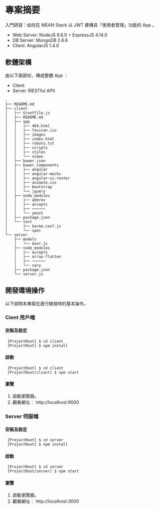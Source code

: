 # 專案摘要

入門研習：如何在 MEAN Stack 以 JWT 建構具「使用者管理」功能的 App 。

 - Web Server: NodeJS 6.6.0 + ExpressJS 4.14.0
 - DB Server: MongoDB 2.6.6
 - Client: AngularJS 1.4.0

## 軟體架構

由以下兩部份，構成整體 App ：
 - Client
 - Server (RESTful API)

```
.
├── README.md
├── client
│   ├── Gruntfile.js
│   ├── README.md
│   ├── app
│   │   ├── 404.html
│   │   ├── favicon.ico
│   │   ├── images
│   │   ├── index.html
│   │   ├── robots.txt
│   │   ├── scripts
│   │   ├── styles
│   │   └── views
│   ├── bower.json
│   ├── bower_components
│   │   ├── angular
│   │   ├── angular-mocks
│   │   ├── angular-ui-router
│   │   ├── animate.css
│   │   ├── bootstrap
│   │   └── jquery
│   ├── node_modules
│   │   ├── abbrev
│   │   ├── accepts
│   │   ├── ⋯⋯⋯⋯⋯⋯
│   │   └── yeast
│   ├── package.json
│   └── test
│       ├── karma.conf.js
│       └── spec
└── server
    ├── models
    │   └── User.js
    ├── node_modules
    │   ├── accepts
    │   ├── array-flatten
    │   ├── ⋯⋯⋯⋯⋯⋯
    │   └── vary
    ├── package.json
    └── server.js
```


## 開發環境操作

以下說明本專案在進行開發時的基本操作。

### Cient 用戶端

#### 安裝及設定

```
 [ProjectRoot] $ cd client
 [ProjectRoot] $ npm install
```

#### 啟動

```
 [ProjectRoot] $ cd client
 [ProjectRoot/client] $ npm start
```

#### 瀏覽

 1. 啟動瀏覽器。
 2. 觀看網址： http://localhost:9000


### Server 伺服端

#### 安裝及設定

```
 [ProjectRoot] $ cd server
 [ProjectRoot] $ npm install
```

#### 啟動

```
 [ProjectRoot] $ cd server
 [ProjectRoot/server] $ npm start
```

#### 瀏覽

 1. 啟動瀏覽器。
 2. 觀看網址： http://localhost:3000


